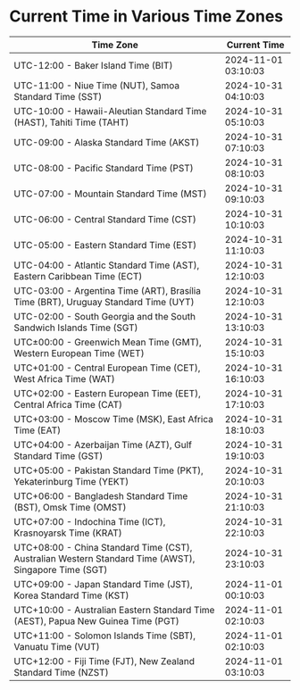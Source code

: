 # Current Time in Various Time Zones

| Time Zone | Current Time |
|-----------|--------------|
| UTC-12:00 - Baker Island Time (BIT) | 2024-11-01 03:10:03 |
| UTC-11:00 - Niue Time (NUT), Samoa Standard Time (SST) | 2024-10-31 04:10:03 |
| UTC-10:00 - Hawaii-Aleutian Standard Time (HAST), Tahiti Time (TAHT) | 2024-10-31 05:10:03 |
| UTC-09:00 - Alaska Standard Time (AKST) | 2024-10-31 07:10:03 |
| UTC-08:00 - Pacific Standard Time (PST) | 2024-10-31 08:10:03 |
| UTC-07:00 - Mountain Standard Time (MST) | 2024-10-31 09:10:03 |
| UTC-06:00 - Central Standard Time (CST) | 2024-10-31 10:10:03 |
| UTC-05:00 - Eastern Standard Time (EST) | 2024-10-31 11:10:03 |
| UTC-04:00 - Atlantic Standard Time (AST), Eastern Caribbean Time (ECT) | 2024-10-31 12:10:03 |
| UTC-03:00 - Argentina Time (ART), Brasília Time (BRT), Uruguay Standard Time (UYT) | 2024-10-31 12:10:03 |
| UTC-02:00 - South Georgia and the South Sandwich Islands Time (SGT) | 2024-10-31 13:10:03 |
| UTC±00:00 - Greenwich Mean Time (GMT), Western European Time (WET) | 2024-10-31 15:10:03 |
| UTC+01:00 - Central European Time (CET), West Africa Time (WAT) | 2024-10-31 16:10:03 |
| UTC+02:00 - Eastern European Time (EET), Central Africa Time (CAT) | 2024-10-31 17:10:03 |
| UTC+03:00 - Moscow Time (MSK), East Africa Time (EAT) | 2024-10-31 18:10:03 |
| UTC+04:00 - Azerbaijan Time (AZT), Gulf Standard Time (GST) | 2024-10-31 19:10:03 |
| UTC+05:00 - Pakistan Standard Time (PKT), Yekaterinburg Time (YEKT) | 2024-10-31 20:10:03 |
| UTC+06:00 - Bangladesh Standard Time (BST), Omsk Time (OMST) | 2024-10-31 21:10:03 |
| UTC+07:00 - Indochina Time (ICT), Krasnoyarsk Time (KRAT) | 2024-10-31 22:10:03 |
| UTC+08:00 - China Standard Time (CST), Australian Western Standard Time (AWST), Singapore Time (SGT) | 2024-10-31 23:10:03 |
| UTC+09:00 - Japan Standard Time (JST), Korea Standard Time (KST) | 2024-11-01 00:10:03 |
| UTC+10:00 - Australian Eastern Standard Time (AEST), Papua New Guinea Time (PGT) | 2024-11-01 02:10:03 |
| UTC+11:00 - Solomon Islands Time (SBT), Vanuatu Time (VUT) | 2024-11-01 02:10:03 |
| UTC+12:00 - Fiji Time (FJT), New Zealand Standard Time (NZST) | 2024-11-01 03:10:03 |
